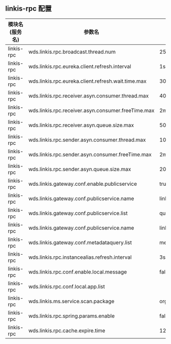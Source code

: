 ## linkis-rpc 配置


| 模块名(服务名) | 参数名 | 默认值 | 描述 | 是否引用|
| -------- | -------- | ----- |----- |  -----   |
|linkis-rpc|wds.linkis.rpc.broadcast.thread.num| 25 | thread.num |true|
|linkis-rpc|wds.linkis.rpc.eureka.client.refresh.interval| 1s |refresh.interval|true|
|linkis-rpc|wds.linkis.rpc.eureka.client.refresh.wait.time.max| 30s |time.max|true|
|linkis-rpc|wds.linkis.rpc.receiver.asyn.consumer.thread.max| 400 | application.listeners  |true|
|linkis-rpc|wds.linkis.rpc.receiver.asyn.consumer.freeTime.max| 2m |freeTime.max|true|
|linkis-rpc|wds.linkis.rpc.receiver.asyn.queue.size.max | 5000  | size.maxcrypt.key  |true|
|linkis-rpc|wds.linkis.rpc.sender.asyn.consumer.thread.max| 100 | consumer.thread.max  |true|
|linkis-rpc|wds.linkis.rpc.sender.asyn.consumer.freeTime.max| 2m |freeTime.max|true|
|linkis-rpc|wds.linkis.rpc.sender.asyn.queue.size.max| 2000  | queue.size.max  |true|
|linkis-rpc|wds.linkis.gateway.conf.enable.publicservice| true |enable.publicservice|true|
|linkis-rpc|wds.linkis.gateway.conf.publicservice.name|linkis-ps-publicservice |publicservice.name|true|
|linkis-rpc|wds.linkis.gateway.conf.publicservice.list|query,jobhistory,application,configuration,filesystem,udf,variable,microservice,errorcode,bml,datasource| publicservice.list |true|
|linkis-rpc|wds.linkis.gateway.conf.publicservice.name| linkis-ps-metadataquery |metadataquery.name |true|
|linkis-rpc|wds.linkis.gateway.conf.metadataquery.list| metadatamanager,metadataquery  | metadataquery.list |true|
|linkis-rpc|wds.linkis.rpc.instancealias.refresh.interval| 3s|refresh.interval|false|
|linkis-rpc|wds.linkis.rpc.conf.enable.local.message | false |local.messager  |true|
|linkis-rpc|wds.linkis.rpc.conf.local.app.list|   | local.app.list  |true|
|linkis-rpc|wds.linkis.ms.service.scan.package|org.apache.linkis |scan.package|true|
|linkis-rpc|wds.linkis.rpc.spring.params.enable| false  | params.enable |true|
|linkis-rpc|wds.linkis.rpc.cache.expire.time|120000L  |expire.time|true|



